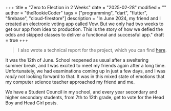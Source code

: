 +++
title = "Zero to Election in 2 Weeks"
date = "2025-02-28"
modified = ""
author = "theRookieCoder"
tags = ["programming", "dart", "flutter", "firebase", "cloud-firestore"]
description = "In June 2024, my friend and I created an electronic voting app called Vow. But we only had two weeks to get our app from idea to production. This is the story of how we defied the odds and skipped classes to deliver a functional and successful app."
draft = true
+++

> I also wrote a technical report for the project, which you can find <a href="vow-project-report.pdf" target="_blank">here</a>.

It was the 12th of June. School reopened as usual after a sweltering summer break, and I was excited to meet my friends again after a long time. Unfortunately, we had examinations coming up in just a few days, and I was *really* not looking forward to that. It was in this mixed state of emotions that my computer science teacher approached my friend and me.

We have a Student Council in my school, and every year secondary and higher secondary students, from 7th to 12th grade, get to vote for the Head Boy and Head Girl posts.
